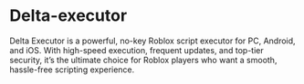 # Delta-executor
Delta Executor is a powerful, no-key Roblox script executor for PC, Android, and iOS. With high-speed execution, frequent updates, and top-tier security, it’s the ultimate choice for Roblox players who want a smooth, hassle-free scripting experience.
